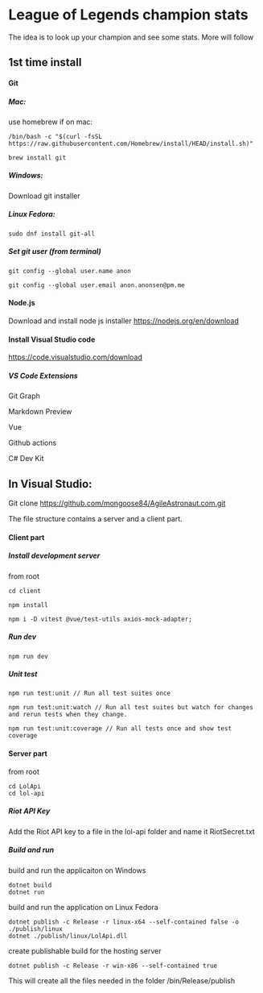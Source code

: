 # League of Legends champion stats

The idea is to look up your champion and see some stats. More will follow

## 1st time install

#### Git
##### Mac:
use homebrew if on mac: 
```
/bin/bash -c "$(curl -fsSL https://raw.githubusercontent.com/Homebrew/install/HEAD/install.sh)"
```
```
brew install git
```

##### Windows:
Download git installer

##### Linux Fedora:
```
sudo dnf install git-all
```

##### Set git user (from terminal)
```
git config --global user.name anon

git config --global user.email anon.anonsen@pm.me
```
#### Node.js
Download and install node js installer https://nodejs.org/en/download

#### Install Visual Studio code
https://code.visualstudio.com/download

##### VS Code Extensions
Git Graph

Markdown Preview

Vue

Github actions

C# Dev Kit

## In Visual Studio:
Git clone https://github.com/mongoose84/AgileAstronaut.com.git

The file structure contains a server and a client part.

#### Client part
##### Install development server
from root
```
cd client
```
```
npm install
```
```
npm i -D vitest @vue/test-utils axios-mock-adapter;
```
##### Run dev
```
npm run dev
```
##### Unit test
```
npm run test:unit // Run all test suites once

npm run test:unit:watch // Run all test suites but watch for changes and rerun tests when they change.

npm run test:unit:coverage // Run all tests once and show test coverage
```

#### Server part
from root
```
cd LolApi
cd lol-api
```

##### Riot API Key
Add the Riot API key to a file in the lol-api folder and name it RiotSecret.txt

##### Build and run

build and run the applicaiton on Windows
```
dotnet build
dotnet run
```
build and run the application on Linux Fedora
```
dotnet publish -c Release -r linux-x64 --self-contained false -o ./publish/linux
dotnet ./publish/linux/LolApi.dll
```
create publishable build for the hosting server
```
dotnet publish -c Release -r win-x86 --self-contained true 
```
This will create all the files needed in the folder /bin/Release/publish